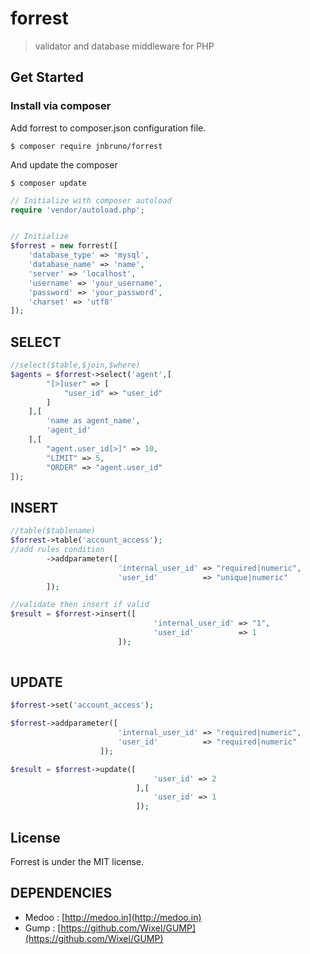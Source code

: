 # forrest
>validator and database middleware for PHP

## Get Started

### Install via composer

Add forrest to composer.json configuration file.
```
$ composer require jnbruno/forrest
```

And update the composer
```
$ composer update
```

```php
// Initialize with composer autoload
require 'vendor/autoload.php';


// Initialize
$forrest = new forrest([
    'database_type' => 'mysql',
    'database_name' => 'name',
    'server' => 'localhost',
    'username' => 'your_username',
    'password' => 'your_password',
    'charset' => 'utf8'
]);
```
## SELECT 

```php
//select($table,$join,$where)
$agents = $forrest->select('agent',[
		"[>]user" => [
			"user_id" => "user_id"
		]
    ],[
		'name as agent_name',
		'agent_id'
	],[
		"agent.user_id[>]" => 10,
		"LIMIT"	=> 5,
		"ORDER" => "agent.user_id"
]);

```
## INSERT 
```php
//table($tablename)
$forrest->table('account_access');
//add rules condition
        ->addparameter([
						'internal_user_id' => "required|numeric",
						'user_id'		   => "unique|numeric"
		]);

//validate then insert if valid
$result = $forrest->insert([
								'internal_user_id' => "1",
								'user_id'		   => 1
						]);
						

```
## UPDATE 
```php
$forrest->set('account_access');

$forrest->addparameter([
						'internal_user_id' => "required|numeric",
						'user_id'		   => "required|numeric"
					]);

$result = $forrest->update([
                                'user_id' => 2
							],[
								'user_id' => 1
							]);
```
## License

Forrest is under the MIT license.

## DEPENDENCIES

* Medoo : [http://medoo.in](http://medoo.in)
* Gump : [https://github.com/Wixel/GUMP](https://github.com/Wixel/GUMP)
